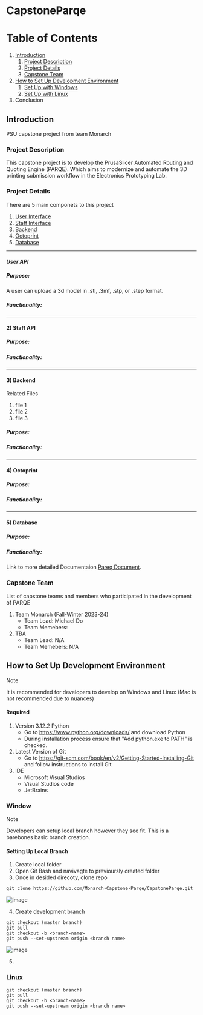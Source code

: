 # CapstoneParqe


# Table of Contents
1. [Introduction](#intro)
   1. [Project Description](#projectDesc)
   2. [Project Details](#projectDetails)
   3. [Capstone Team](#capstoneTeam)
2. [How to Set Up Development Environment ](#Set)
   1. [Set Up with Windows](#setupWindow)
   2. [Set Up with Linux](#setupLinux)
3. Conclusion





## Introduction <a name="intro"></a>
PSU capstone project from team Monarch

### Project Description <a name="projectDesc"></a>
This capstone project is to develop the PrusaSlicer Automated Routing and Quoting Engine (PARQE). Which aims to modernize and automate the 3D printing submission workflow in the Electronics Prototyping Lab. 

### Project Details <a name="projectDetails"></a>
There are 5 main componets to this project

1. [User Interface](#UserApi)
2. [Staff Interface](#StaffApi)
3. [Backend](#Backend)
4. [Octoprint](#Octo)
5. [Database](#Database)

---
#### *User API* <a name="UserApi"></a>
##### Purpose:
A user can upload a 3d model in .stl, .3mf, .stp, or .step format.

##### Functionality:


---
#### 2) Staff API <a name="StaffApi"></a>
##### Purpose:

##### Functionality:

---
#### 3) Backend <a name="Backend"></a>
Related Files
1. file 1
2. file 2
3. file 3
   
##### Purpose:

##### Functionality:

---
#### 4) Octoprint <a name="Octo"></a>

##### Purpose:

##### Functionality:

---
#### 5) Database <a name="Database"></a>

##### Purpose:

##### Functionality:

Link to more detailed Documentaion [Pareq Document]().

### Capstone Team <a name="capstoneTeam"></a>
List of capstone teams and members who participated in the development of PARQE
1. Team Monarch (Fall-Winter 2023-24)
   - Team Lead: Michael Do
   - Team Memebers: 
2. TBA
   - Team Lead: N/A
   - Team Memebers: N/A



## How to Set Up Development Environment <a name="Set"></a>
> [!NOTE]
> It is recommended for developers to develop on Windows and Linux (Mac is not recommended due to nuances)



#### Required 
1. Version 3.12.2 Python
   - Go to https://www.python.org/downloads/ and download Python
   - During installation process ensure that "Add python.exe to PATH" is checked.
3. Latest Version of Git
   - Go to https://git-scm.com/book/en/v2/Getting-Started-Installing-Git and follow instructions to install Git
4. IDE
   - Microsoft Visual Studios
   - Visual Studios code
   - JetBrains
### Window <a name="setupWindow"></a>
> [!NOTE]
> Developers can setup local branch however they see fit. This is a barebones basic branch creation.
#### Setting Up Local Branch
1. Create local folder
2. Open Git Bash and navivagte to previoursly created folder
3. Once in desided direcoty, clone repo
```
git clone https://github.com/Monarch-Capstone-Parqe/CapstoneParqe.git
```
![image](https://github.com/Monarch-Capstone-Parqe/CapstoneParqe/assets/92550433/4d358630-2db6-4cf4-9e4b-740cb7ad757c)

4. Create development branch
```
git checkout (master branch)
git pull
git checkout -b <branch-name>
git push --set-upstream origin <branch name>
```
![image](https://github.com/Monarch-Capstone-Parqe/CapstoneParqe/assets/92550433/086854e3-aa84-44b4-9523-ec4c322462ef)

5. 

### Linux <a name="setupLinux"></a>
```
git checkout (master branch)
git pull
git checkout -b <branch-name>
git push --set-upstream origin <branch name>
```
